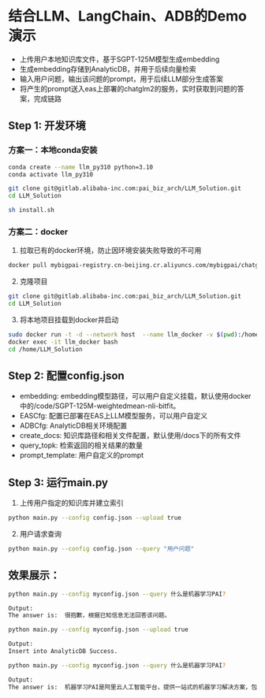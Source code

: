 # 结合LLM、LangChain、ADB的Demo演示

- 上传用户本地知识库文件，基于SGPT-125M模型生成embedding
- 生成embedding存储到AnalyticDB，并用于后续向量检索
- 输入用户问题，输出该问题的prompt，用于后续LLM部分生成答案
- 将产生的prompt送入eas上部署的chatglm2的服务，实时获取到问题的答案，完成链路

## Step 1: 开发环境

### 方案一：本地conda安装

```bash
conda create --name llm_py310 python=3.10
conda activate llm_py310

git clone git@gitlab.alibaba-inc.com:pai_biz_arch/LLM_Solution.git
cd LLM_Solution

sh install.sh
```

### 方案二：docker

1. 拉取已有的docker环境，防止因环境安装失败导致的不可用
```bash
docker pull mybigpai-registry.cn-beijing.cr.aliyuncs.com/mybigpai/chatglm_webui_test:4.0
```

2. 克隆项目
```bash
git clone git@gitlab.alibaba-inc.com:pai_biz_arch/LLM_Solution.git
cd LLM_Solution
```

3. 将本地项目挂载到docker并启动
```bash
sudo docker run -t -d --network host  --name llm_docker -v $(pwd):/home/LLM_Solution mybigpai-registry.cn-beijing.cr.aliyuncs.com/mybigpai/chatglm_webui_test:4.0
docker exec -it llm_docker bash
cd /home/LLM_Solution
```

## Step 2: 配置config.json

- embedding: embedding模型路径，可以用户自定义挂载，默认使用docker中的/code/SGPT-125M-weightedmean-nli-bitfit。
- EASCfg: 配置已部署在EAS上LLM模型服务，可以用户自定义
- ADBCfg: AnalyticDB相关环境配置
- create_docs: 知识库路径和相关文件配置，默认使用/docs下的所有文件
- query_topk: 检索返回的相关结果的数量
- prompt_template: 用户自定义的prompt

## Step 3: 运行main.py
1. 上传用户指定的知识库并建立索引
```bash
python main.py --config config.json --upload true
```

2. 用户请求查询
```bash
python main.py --config config.json --query "用户问题"
```

## 效果展示：
```bash
python main.py --config myconfig.json --query 什么是机器学习PAI?

Output:
The answer is:  很抱歉，根据已知信息无法回答该问题。
```

```bash
python main.py --config myconfig.json --upload true 

Output:
Insert into AnalyticDB Success.
```

```bash
python main.py --config myconfig.json --query 什么是机器学习PAI?

Output:
The answer is:  机器学习PAI是阿里云人工智能平台，提供一站式的机器学习解决方案，包括有监督学习、无监督学习和增强学习等。它可以为用户提供从输入特征向量到目标值的映射，帮助用户解决各种机器学习问题，例如商品推荐、用户群体画像和广告精准投放等。
```